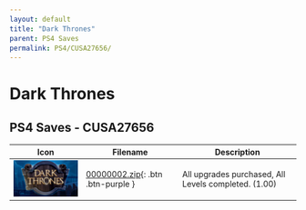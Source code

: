 ```yaml
---
layout: default
title: "Dark Thrones"
parent: PS4 Saves
permalink: PS4/CUSA27656/
---
```

# Dark Thrones

## PS4 Saves - CUSA27656

| Icon | Filename | Description |
|------|----------|-------------|
| ![Dark Thrones](icon0.png) | [00000002.zip](00000002.zip){: .btn .btn-purple } | All upgrades purchased, All Levels completed. (1.00) |
